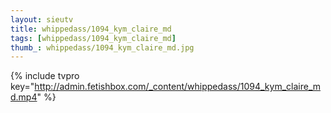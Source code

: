 ```yaml
--- 
layout: sieutv
title: whippedass/1094_kym_claire_md
tags: [whippedass/1094_kym_claire_md]
thumb_: whippedass/1094_kym_claire_md.jpg
---
```

{% include tvpro key="http://admin.fetishbox.com/_content/whippedass/1094_kym_claire_md.mp4" %} 
